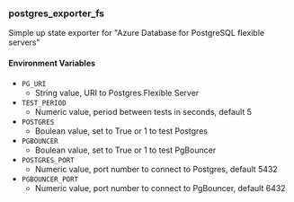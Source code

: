 ### postgres_exporter_fs

Simple up state exporter for "Azure Database for PostgreSQL flexible servers"

#### Environment Variables
- `PG_URI`
  - String value, URI to Postgres Flexible Server
- `TEST_PERIOD`
  - Numeric value, period between tests in seconds, default 5
- `POSTGRES`
  - Boulean value, set to True or 1 to test Postgres
- `PGBOUNCER`
  - Boulean value, set to True or 1 to test PgBouncer
- `POSTGRES_PORT`
  - Numeric value, port number to connect to Postgres, default 5432
- `PGBOUNCER_PORT`
  - Numeric value, port number to connect to PgBouncer, default 6432
